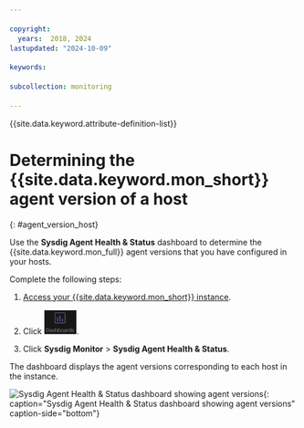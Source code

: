 ```yaml
---

copyright:
  years:  2018, 2024
lastupdated: "2024-10-09"

keywords:

subcollection: monitoring

---
```


{{site.data.keyword.attribute-definition-list}}


# Determining the {{site.data.keyword.mon_short}} agent version of a host
{: #agent_version_host}


Use the **Sysdig Agent Health & Status** dashboard to determine the {{site.data.keyword.mon_full}} agent versions that you have configured in your hosts.

Complete the following steps:

1. [Access your {{site.data.keyword.mon_short}} instance](/docs/monitoring?topic=monitoring-launch).

2. Click ![Dashboard](../images/dashboards.png "Dashboard").

3. Click **Sysdig Monitor** &gt; **Sysdig Agent Health & Status**.

The dashboard displays the agent versions corresponding to each host in the instance.

![Sysdig Agent Health & Status dashboard showing agent versions](../images/agent_version.png "Sysdig Agent Health & Status dashboard showing agent versions"){: caption="Sysdig Agent Health & Status dashboard showing agent versions" caption-side="bottom"}
